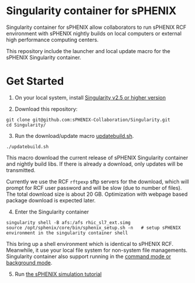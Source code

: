 # Singularity container for sPHENIX

Singularity container for sPHENIX allow collaborators to run sPHENIX RCF environment with sPHENIX nightly builds on local computers or external high performance computing centers. 

This repository include the launcher and local update macro for the sPHENIX Singularity container.

# Get Started

1. On your local system, install [Singularity v2.5 or higher version](https://www.sylabs.io/guides/2.5.1/user-guide/quick_start.html#installation)

2. Download this repository:

```
git clone git@github.com:sPHENIX-Collaboration/Singularity.git
cd Singularity/
```

3. Run the download/update macro [updatebuild.sh](./updatebuild.sh).

```
./updatebuild.sh
```

This macro download the current release of sPHENIX Singularity container and nightly build libs. If there is already a download, only updates will be transmitted. 

Currently we use the RCF ```rftpexp``` sftp servers for the download, which will prompt for RCF user password and will be slow (due to number of files). The total download size is about 20 GB. Optimization with webpage based package download is expected later. 

4. Enter the Singularity container 

```
singularity shell -B afs:/afs rhic_sl7_ext.simg
source /opt/sphenix/core/bin/sphenix_setup.sh -n   # setup sPHENIX environment in the singularity container shell
```

This bring up a shell environment which is identical to sPHENIX RCF. Meanwhile, it use your local file system for non-system file managements. Singularity container also support running in the [command mode or background mode](https://www.sylabs.io/guides/2.5.1/user-guide/quick_start.html#interact-with-images). 

5. Run [the sPHENIX simulation tutorial](https://github.com/sPHENIX-Collaboration/macros)



